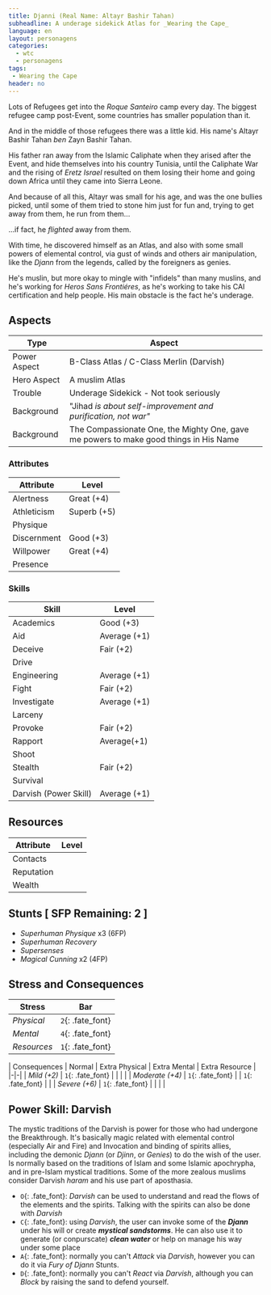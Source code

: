 ```yaml
---
title: Djanni (Real Name: Altayr Bashir Tahan)
subheadline: A underage sidekick Atlas for _Wearing the Cape_
language: en
layout: personagens
categories:
  - wtc
  - personagens
tags:
 - Wearing the Cape
header: no
---
```


Lots of Refugees get into the _Roque Santeiro_ camp every day. The biggest refugee camp post-Event, some countries has smaller population than it. 

And in the middle of those refugees there was a little kid. His name's Altayr Bashir Tahan _ben_ Zayn Bashir Tahan. 

His father ran away from the Islamic Caliphate when they arised after the Event, and hide themselves into his country Tunisia, until the Caliphate War and the rising of _Eretz Israel_ resulted on them losing their home and going down Africa until they came into Sierra Leone.

And because of all this, Altayr was small for his age, and was the one bullies picked, until some of them tried to stone him just for fun and, trying to get away from them, he run from them...

...if fact, he _flighted_ away from them.

With time, he discovered himself as an Atlas, and also with some small powers of elemental control, via gust of winds and others air manipulation, like the _Djann_ from the legends, called by the foreigners as genies.

He's muslin, but more okay to mingle with "infidels" than many muslins, and he's working for _Heros Sans Frontiéres_, as he's working to take his CAI certification and help people. His main obstacle is the fact he's underage.

## Aspects

| Type | Aspect |
|-|-|
| Power Aspect | B-Class Atlas / C-Class Merlin (Darvish) |
| Hero Aspect | A muslim Atlas |
| Trouble  | Underage Sidekick - Not took seriously  |
| Background | "Jihad _is about self-improvement and purification, not war"_ |
| Background | The Compassionate One, the Mighty One, gave me powers to make good things in His Name |

### Attributes

| Attribute | Level |
|-|-|
| Alertness | Great (+4) | 
| Athleticism | Superb (+5) |
| Physique |  |
| Discernment | Good (+3)  |
| Willpower | Great (+4) |
| Presence |   |

### Skills

| Skill | Level |
|-|-|
| Academics | Good (+3)  | 
| Aid |  Average (+1) | 
| Deceive | Fair (+2) | 
| Drive |  |
| Engineering | Average (+1) | 
| Fight | Fair (+2)  |  
| Investigate | Average (+1) |
| Larceny | |
| Provoke | Fair (+2) | 
| Rapport | Average(+1) |
| Shoot |  | 
| Stealth | Fair (+2) | 
| Survival |  |
| Darvish (Power Skill) |  Average (+1) | 

## Resources

| Attribute | Level |
|-|-|
| Contacts | |
| Reputation |  |
| Wealth | |

## Stunts [ SFP Remaining: 2 ]

+ _Superhuman Physique_ x3 (6FP)
+ _Superhuman Recovery_
+ _Supersenses_
+ _Magical Cunning_ x2 (4FP)

## Stress and Consequences

| Stress | Bar |
|-|-|
| _Physical_ | `2`{: .fate_font} |
| _Mental_ | `4`{: .fate_font} |
| _Resources_ | `1`{: .fate_font} |

| Consequences | Normal | Extra Physical | Extra Mental | Extra Resource |
|-|-|
| _Mild (+2)_ |  `1`{: .fate_font} |  | | |
| _Moderate (+4)_ | `1`{: .fate_font} |  | `1`{: .fate_font} | | 
| _Severe (+6)_ | `1`{: .fate_font} |  | | |


## Power Skill: Darvish

The mystic traditions of the Darvish is power for those who had undergone the Breakthrough. It's basically magic related with elemental control (especially Air and Fire) and Invocation and binding of spirits allies, including the demonic _Djann_ (or _Djinn_, or _Genies_) to do the wish of the user. Is normally based on the traditions of Islam and some Islamic apochrypha, and in pre-Islam mystical traditions. Some of the more zealous muslims consider Darvish _haram_ and his use part of aposthasia.

+ `O`{: .fate_font}: _Darvish_ can be used to understand and read the flows of the elements and the spirits. Talking with the spirits can also be done with _Darvish_
+ `C`{: .fate_font}: using _Darvish_, the user can invoke some of the ___Djann___ under his will or create ___mystical sandstorms___. He can also use it to generate (or conpurscate) ___clean water___ or help on manage his way under some place
+ `A`{: .fate_font}: normally you can't _Attack_ via _Darvish_, however you can do it via _Fury of Djann_ Stunts. 
+ `D`{: .fate_font}: normally you can't _React_ via _Darvish_, although you can _Block_ by raising the sand to defend yourself.
